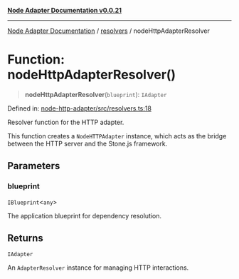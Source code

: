 [**Node Adapter Documentation v0.0.21**](../../README.md)

***

[Node Adapter Documentation](../../modules.md) / [resolvers](../README.md) / nodeHttpAdapterResolver

# Function: nodeHttpAdapterResolver()

> **nodeHttpAdapterResolver**(`blueprint`): `IAdapter`

Defined in: [node-http-adapter/src/resolvers.ts:18](https://github.com/stonemjs/node-http-adapter/blob/536e0dac6f971d10122453661aa60ac1371c6317/src/resolvers.ts#L18)

Resolver function for the HTTP adapter.

This function creates a `NodeHTTPAdapter` instance, which acts as the bridge between the HTTP server and the Stone.js framework.

## Parameters

### blueprint

`IBlueprint`\<`any`\>

The application blueprint for dependency resolution.

## Returns

`IAdapter`

An `AdapterResolver` instance for managing HTTP interactions.
